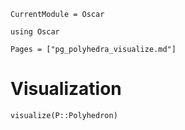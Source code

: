```@meta
CurrentModule = Oscar
```

```@setup oscar
using Oscar
```

```@contents
Pages = ["pg_polyhedra_visualize.md"]
```


# Visualization

```@docs
visualize(P::Polyhedron)
```
